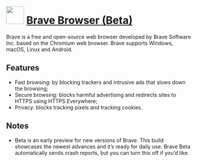 # <img src="https://cdn.jsdelivr.net/gh/chocolatey/chocolatey-coreteampackages@master/icons/brave-beta.svg" width="48" height="48"/> [Brave Browser (Beta)](https://chocolatey.org/packages/brave)

Brave is a free and open-source web browser developed by Brave Software Inc. based on the Chromium web browser. Brave supports Windows, macOS, Linux and Android.

## Features

* Fast browsing: by blocking trackers and intrusive ads that slows down the browsing;
* Secure browsing: blocks harmful advertising and redirects sites to HTTPS using HTTPS Everywhere;
* Privacy: blocks tracking pixels and tracking cookies.

## Notes

* Beta is an early preview for new versions of Brave. This build showcases the newest advances and it’s ready for daily use. Brave Beta automatically sends crash reports, but you can turn this off if you’d like.
